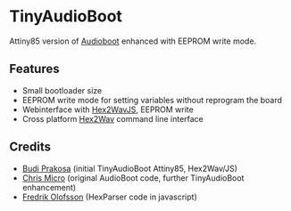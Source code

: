 # TinyAudioBoot

Attiny85 version of [Audioboot](http://www.hobby-roboter.de/forum/viewtopic.php?f=4&t=127) enhanced with EEPROM write mode.

## Features

- Small bootloader size
- EEPROM write mode for setting variables without reprogram the board
- Webinterface with [Hex2WavJS](4_4.1-Hex2Wav.md), EEPROM write
- Cross platform [Hex2Wav](4_4.1-Hex2Wav.md) command line interface


## Credits

* [Budi Prakosa](http://manticore.id) (initial TinyAudioBoot Attiny85, Hex2Wav/JS)
* [Chris Micro](https://github.com/ChrisMicro) (original AudioBoot code, further TinyAudioBoot enhancement)
* [Fredrik Olofsson](http://fredrikolofsson.com/) (HexParser code in javascript)